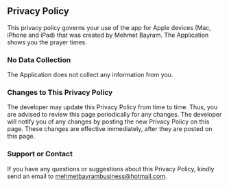 ## Privacy Policy

This privacy policy governs your use of the app for Apple devices (Mac, iPhone and iPad) that was created by Mehmet Bayram. The Application shows you the prayer times.

### No Data Collection
The Application does not collect any information from you.

### Changes to This Privacy Policy
The developer may update this Privacy Policy from time to time. Thus, you are advised to review this page periodically for any changes. The developer will notify you of any changes by posting the new Privacy Policy on this page. These changes are effective immediately, after they are posted on this page.

### Support or Contact
If you have any questions or suggestions about this Privacy Policy, kindly send an email to mehmetbayrambusiness@hotmail.com.
